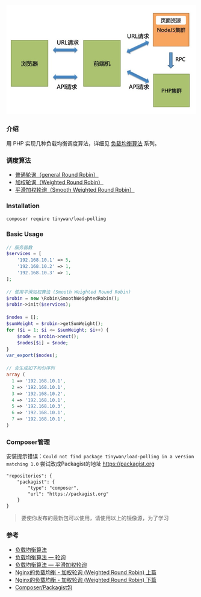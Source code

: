 ![nginx](images/ngxin-loading.jpg)

### 介绍

用 PHP 实现几种负载均衡调度算法，详细见 [负载均衡算法](https://www.fanhaobai.com/2018/11/load-balance-round-robin.html) 系列。

### 调度算法

*   [普通轮询（general Round Robin）](https://github.com/Tinywan/load-polling/blob/master/src/Robin.php)
*   [加权轮询（Weighted Round Robin）](https://github.com/Tinywan/load-polling/blob/master/src/WeightedRobin.php)
*   [平滑加权轮询（Smooth Weighted Round Robin）](https://github.com/Tinywan/load-polling/blob/master/src/SmoothWeightedRobin.php)

### Installation  

```composer log
composer require tinywan/load-polling 
```

### Basic Usage  

```php
// 服务器数
$services = [
    '192.168.10.1' => 5,
    '192.168.10.2' => 1,
    '192.168.10.3' => 1,
];

// 使用平滑加权算法 (Smooth Weighted Round Robin)
$robin = new \Robin\SmoothWeightedRobin();
$robin->init($services);

$nodes = [];
$sumWeight = $robin->getSumWeight();
for ($i = 1; $i <= $sumWeight; $i++) {
    $node = $robin->next();
    $nodes[$i] = $node;
}
var_export($nodes);

// 会生成如下均匀序列
array (
  1 => '192.168.10.1',
  2 => '192.168.10.1',
  3 => '192.168.10.2',
  4 => '192.168.10.1',
  5 => '192.168.10.3',
  6 => '192.168.10.1',
  7 => '192.168.10.1',
)
```

### Composer管理

安装提示错误：`Could not find package tinywan/load-polling in a version matching 1.0`
尝试改成Packagist的地址 https://packagist.org
```composer log
"repositories": {
    "packagist": {
        "type": "composer",
        "url": "https://packagist.org"
    }
}
```
> 要使你发布的最新包可以使用，请使用以上的镜像源，为了学习

### 参考

*   [负载均衡算法](https://github.com/fan-haobai/load-balance)  
*   [负载均衡算法 — 轮询](https://www.fanhaobai.com/2018/11/load-balance-round-robin.html)  
*   [负载均衡算法 — 平滑加权轮询](https://www.fanhaobai.com/2018/11/load-balance-smooth-weighted-round-robin.html)  
*   [Nginx的负载均衡 - 加权轮询 (Weighted Round Robin) 上篇](https://blog.csdn.net/zhangskd/article/details/50194069)  
*   [Nginx的负载均衡 - 加权轮询 (Weighted Round Robin) 下篇](https://blog.csdn.net/zhangskd/article/details/50197929)  
*   [Composer/Packagist包](https://www.chenjie.info/1880)  